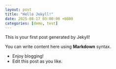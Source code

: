 ```yaml
---
layout: post
title: "Hello Jekyll!"
date: 2025-08-17 03:00:00 +0800
categories: [demo, test]
---
```


This is your first post generated by Jekyll!

You can write content here using **Markdown** syntax.

- Enjoy blogging!
- Edit this post as you like.
